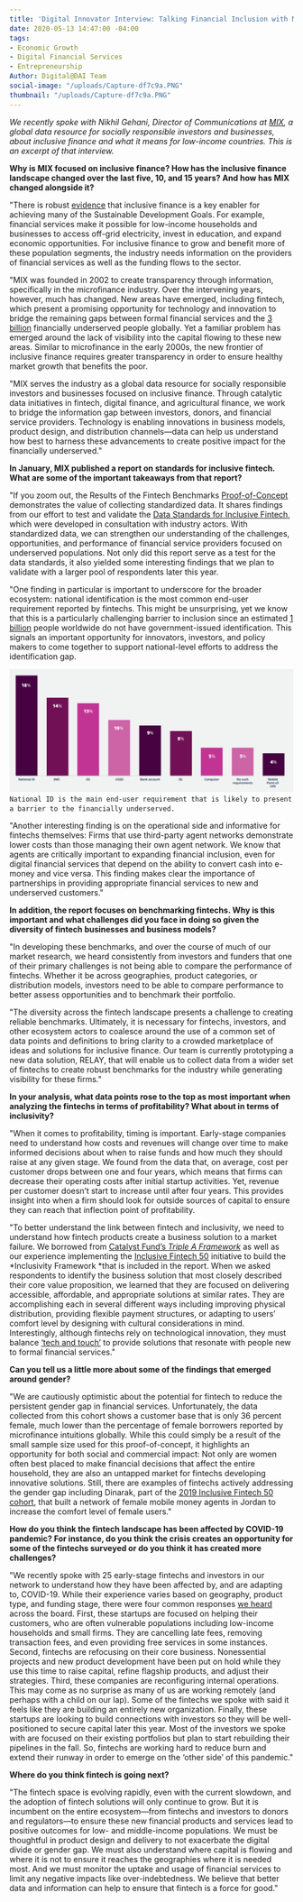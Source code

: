 ```yaml
---
title: 'Digital Innovator Interview: Talking Financial Inclusion with MIX'
date: 2020-05-13 14:47:00 -04:00
tags:
- Economic Growth
- Digital Financial Services
- Entrepreneurship
Author: Digital@DAI Team
social-image: "/uploads/Capture-df7c9a.PNG"
thumbnail: "/uploads/Capture-df7c9a.PNG"
---
```


*We recently spoke with Nikhil Gehani, Director of Communications at [MIX](https://www.themix.org/), a global data resource for socially responsible investors and businesses, about inclusive finance and what it means for low-income countries. This is an excerpt of that interview.*

<!--more-->

**Why is MIX focused on inclusive finance? How has the inclusive finance landscape changed over the last five, 10, and 15 years? And how has MIX changed alongside it?**

"There is robust [evidence](https://nextbillion.net/global-findex-sdgs-financial-inclusion/) that inclusive finance is a key enabler for achieving many of the Sustainable Development Goals. For example, financial services make it possible for low-income households and businesses to access off-grid electricity, invest in education, and expand economic opportunities. For inclusive finance to grow and benefit more of these population segments, the industry needs information on the providers of financial services as well as the funding flows to the sector.

"MIX was founded in 2002 to create transparency through information, specifically in the microfinance industry. Over the intervening years, however, much has changed. New areas have emerged, including fintech, which present a promising opportunity for technology and innovation to bridge the remaining gaps between formal financial services and the [3 billion](https://www.accion.org/four-ways-we-can-empower-financially-underserved-people-and-businesses) financially underserved people globally. Yet a familiar problem has emerged around the lack of visibility into the capital flowing to these new areas. Similar to microfinance in the early 2000s, the new frontier of inclusive finance requires greater transparency in order to ensure healthy market growth that benefits the poor.

"MIX serves the industry as a global data resource for socially responsible investors and businesses focused on inclusive finance. Through catalytic data initiatives in fintech, digital finance, and agricultural finance, we work to bridge the information gap between investors, donors, and financial service providers. Technology is enabling innovations in business models, product design, and distribution channels—data can help us understand how best to harness these advancements to create positive impact for the financially underserved."

**In January, MIX published a report on standards for inclusive fintech. What are some of the important takeaways from that report?**

"If you zoom out, the Results of the Fintech Benchmarks [Proof-of-Concept](https://www.themix.org/publications/fintech-benchmarks-report) demonstrates the value of collecting standardized data. It shares findings from our effort to test and validate the [Data Standards for Inclusive Fintech](https://www.themix.org/data-standards), which were developed in consultation with industry actors. With standardized data, we can strengthen our understanding of the challenges, opportunities, and performance of financial service providers focused on underserved populations. Not only did this report serve as a test for the data standards, it also yielded some interesting findings that we plan to validate with a larger pool of respondents later this year.

"One finding in particular is important to underscore for the broader ecosystem: national identification is the most common end-user requirement reported by fintechs. This might be unsurprising, yet we know that this is a particularly challenging barrier to inclusion since an estimated [1 billion](https://id4d.worldbank.org/global-dataset/visualization) people worldwide do not have government-issued identification. This signals an important opportunity for innovators, investors, and policy makers to come together to support national-level efforts to address the identification gap.

![Capture-afaa74.PNG](/uploads/Capture-afaa74.PNG)`National ID is the main end-user requirement that is likely to present a barrier to the financially underserved.`

"Another interesting finding is on the operational side and informative for fintechs themselves: Firms that use third-party agent networks demonstrate lower costs than those managing their own agent network. We know that agents are critically important to expanding financial inclusion, even for digital financial services that depend on the ability to convert cash into e-money and vice versa. This finding makes clear the importance of partnerships in providing appropriate financial services to new and underserved customers."

**In addition, the report focuses on benchmarking fintechs. Why is this important and what challenges did you face in doing so given the diversity of fintech businesses and business models?**

"In developing these benchmarks, and over the course of much of our market research, we heard consistently from investors and funders that one of their primary challenges is not being able to compare the performance of fintechs. Whether it be across geographies, product categories, or distribution models, investors need to be able to compare performance to better assess opportunities and to benchmark their portfolio.

"The diversity across the fintech landscape presents a challenge to creating reliable benchmarks. Ultimately, it is necessary for fintechs, investors, and other ecosystem actors to coalesce around the use of a common set of data points and definitions to bring clarity to a crowded marketplace of ideas and solutions for inclusive finance. Our team is currently prototyping a new data solution, RELAY, that will enable us to collect data from a wider set of fintechs to create robust benchmarks for the industry while generating visibility for these firms."

**In your analysis, what data points rose to the top as most important when analyzing the fintechs in terms of profitability? What about in terms of inclusivity?**

"When it comes to profitability, timing is important. Early-stage companies need to understand how costs and revenues will change over time to make informed decisions about when to raise funds and how much they should raise at any given stage. We found from the data that, on average, cost per customer drops between one and four years, which means that firms can decrease their operating costs after initial startup activities. Yet, revenue per customer doesn’t start to increase until after four years. This provides insight into when a firm should look for outside sources of capital to ensure they can reach that inflection point of profitability.

"To better understand the link between fintech and inclusivity, we need to understand how fintech products create a business solution to a market failure. We borrowed from [Catalyst Fund’s ](https://catalyst-fund.org/)*[Triple A Framework](https://catalyst-fund.org/)* as well as our experience implementing the [Inclusive Fintech 50](https://www.inclusivefintech50.com/) initiative to build the \*Inclusivity Framework \*that is included in the report. When we asked respondents to identify the business solution that most closely described their core value proposition, we learned that they are focused on delivering accessible, affordable, and appropriate solutions at similar rates. They are accomplishing each in several different ways including improving physical distribution, providing flexible payment structures, or adapting to users’ comfort level by designing with cultural considerations in mind. Interestingly, although fintechs rely on technological innovation, they must balance [‘tech and touch’](https://www.accion.org/the-tech-touch-balance) to provide solutions that resonate with people new to formal financial services."

**Can you tell us a little more about some of the findings that emerged around gender?**

"We are cautiously optimistic about the potential for fintech to reduce the persistent gender gap in financial services. Unfortunately, the data collected from this cohort shows a customer base that is only 36 percent female, much lower than the percentage of female borrowers reported by microfinance intuitions globally. While this could simply be a result of the small sample size used for this proof-of-concept, it highlights an opportunity for both social and commercial impact: Not only are women often best placed to make financial decisions that affect the entire household, they are also an untapped market for fintechs developing innovative solutions. Still, there are examples of fintechs actively addressing the gender gap including Dinarak, part of the [2019 Inclusive Fintech 50 cohort](https://www.inclusivefintech50.com/winners), that built a network of female mobile money agents in Jordan to increase the comfort level of female users."

**How do you think the fintech landscape has been affected by COVID-19 pandemic? For instance, do you think the crisis creates an opportunity for some of the fintechs surveyed or do you think it has created more challenges?**

"We recently spoke with 25 early-stage fintechs and investors in our network to understand how they have been affected by, and are adapting to, COVID-19. While their experience varies based on geography, product type, and funding stage, there were four common responses [we heard](https://www.themix.org/news-blog/disrupting-fintech-four-ways-early-stage-firms-are-adapting-to-deal-with-the-effects-of-covid-19) across the board. First, these startups are focused on helping their customers, who are often vulnerable populations including low-income households and small firms. They are cancelling late fees, removing transaction fees, and even providing free services in some instances. Second, fintechs are refocusing on their core business. Nonessential projects and new product development have been put on hold while they use this time to raise capital, refine flagship products, and adjust their strategies. Third, these companies are reconfiguring internal operations. This may come as no surprise as many of us are working remotely (and perhaps with a child on our lap). Some of the fintechs we spoke with said it feels like they are building an entirely new organization. Finally, these startups are looking to build connections with investors so they will be well-positioned to secure capital later this year. Most of the investors we spoke with are focused on their existing portfolios but plan to start rebuilding their pipelines in the fall. So, fintechs are working hard to reduce burn and extend their runway in order to emerge on the ‘other side’ of this pandemic."

**Where do you think fintech is going next?**

"The fintech space is evolving rapidly, even with the current slowdown, and the adoption of fintech solutions will only continue to grow. But it is incumbent on the entire ecosystem—from fintechs and investors to donors and regulators—to ensure these new financial products and services lead to positive outcomes for low- and middle-income populations. We must be thoughtful in product design and delivery to not exacerbate the digital divide or gender gap. We must also understand where capital is flowing and where it is not to ensure it reaches the geographies where it is needed most. And we must monitor the uptake and usage of financial services to limit any negative impacts like over-indebtedness. We believe that better data and information can help to ensure that fintech is a force for good."